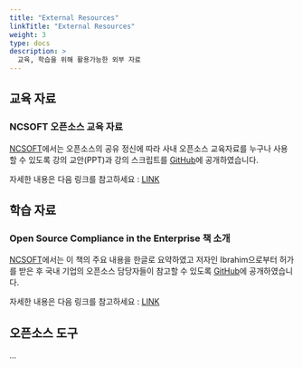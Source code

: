 ```yaml
---
title: "External Resources"
linkTitle: "External Resources"
weight: 3
type: docs
description: >
  교육, 학습을 위해 활용가능한 외부 자료
---
```


## 교육 자료

### NCSOFT 오픈소스 교육 자료
[NCSOFT](https://global.ncsoft.com/)에서는 오픈소스의 공유 정신에 따라 사내 오픈소스 교육자료를 누구나 사용할 수 있도록 강의 교안(PPT)과 강의 스크립트를 [GitHub](https://github.com/ncsoft/oss-basic-training)에 공개하였습니다. 

자세한 내용은 다음 링크를 참고하세요 : [LINK](https://openchain-project.github.io/OpenChain-KWG/blog/2020/11/23/oss-basic-training-slide/)

## 학습 자료

### Open Source Compliance in the Enterprise 책 소개
[NCSOFT](https://global.ncsoft.com/)에서는 이 책의 주요 내용을 한글로 요약하였고 저자인 Ibrahim으로부터 허가를 받은 후 국내 기업의 오픈소스 담당자들이 참고할 수 있도록 [GitHub](https://github.com/ncsoft/osc-enterprise-ko/)에 공개하였습니다. 

자세한 내용은 다음 링크를 참고하세요 : [LINK](https://openchain-project.github.io/OpenChain-KWG/blog/2020/11/23/open-source-compliance-in-the-enterprise/)

## 오픈소스 도구
...